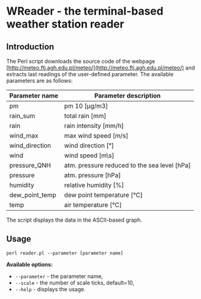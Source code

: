 # WReader - the terminal-based weather station reader
## Introduction
The Perl script downloads the source code of the webpage [http://meteo.ftj.agh.edu.pl/meteo/](http://meteo.ftj.agh.edu.pl/meteo/)  and extracts last readings of the user-defined parameter. The available parameters are as follows:

|Parameter name|Parameter description |
|--|--|
| pm | pm 10 [µg/m3]|
| rain_sum | total rain [mm]|
| rain | rain intensity [mm/h]|
|	wind_max | max wind speed [m/s]|
|	wind_direction | wind direction [°]|
|	wind | wind speed [m\s]|
|	pressure_QNH | atm. pressure reduced to the sea level [hPa]|
|	pressure | atm. pressure [hPa]|
|	humidity | relative humidity [%]|
|	dew_point_temp | dew point temperature [°C]|
| 	temp | air temperature [°C]|

The script displays the data in the ASCII-based graph.

## Usage

    perl reader.pl --parameter [parameter name]

**Available options:**
- `--parameter` - the parameter name,
- `--scale` - the number of scale ticks, default=10,
- `--help` - displays the usage.
